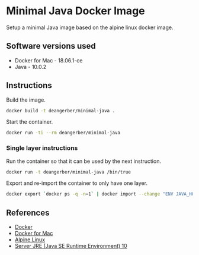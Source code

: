 # Minimal Java Docker Image

Setup a minimal Java image based on the alpine linux docker image.


## Software versions used

* Docker for Mac - 18.06.1-ce
* Java - 10.0.2

## Instructions

Build the image.

~~~ bash
docker build -t deangerber/minimal-java .
~~~

Start the container.

~~~ bash
docker run -ti --rm deangerber/minimal-java
~~~

### Single layer instructions

Run the container so that it can be used by the next instruction.

~~~ bash
docker run -t deangerber/minimal-java /bin/true
~~~

Export and re-import the container to only have one layer.

~~~ bash
docker export `docker ps -q -n=1` | docker import --change "ENV JAVA_HOME /opt/jdk" --change "ENV PATH ${PATH}:/opt/jdk/bin" - deangerber/minimal-java:stripped
~~~

## References

* [Docker](https://www.docker.com)
* [Docker for Mac](https://store.docker.com/editions/community/docker-ce-desktop-mac)
* [Alpine Linux](https://alpinelinux.org)
* [Server JRE (Java SE Runtime Environment) 10](http://www.oracle.com/technetwork/java/javase/downloads/index.html)
